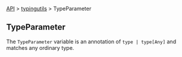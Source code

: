 [API](/docs/api.md) > [typingutils](/docs/api/typingutils/typingutils.md) > TypeParameter

## TypeParameter

The `TypeParameter` variable is an annotation of `type | type[Any]` and matches any ordinary type.
